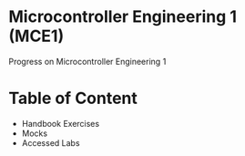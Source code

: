 # Microcontroller Engineering 1 (MCE1)
Progress on Microcontroller Engineering 1

# Table of Content
* Handbook Exercises
* Mocks
* Accessed Labs

